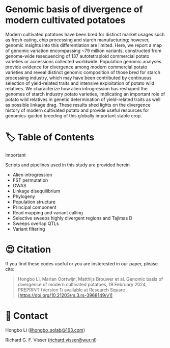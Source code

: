 # Genomic basis of divergence of modern cultivated potatoes

Modern cultivated potatoes have been bred for distinct market usages such as fresh eating, chip processing and starch manufacturing; however, genomic insights into this differentiation are limited. Here, we report a map of genomic variation encompassing ~79 million variants, constructed from genome-wide resequencing of 137 autotetraploid commercial potato varieties or accessions collected worldwide. Population genomic analyses provide evidence for divergence among modern commercial potato varieties and reveal distinct genomic composition of those bred for starch processing industry, which may have been contributed by continuous selection of yield-related traits and intensive exploitation of potato wild relatives. We characterize how alien introgression has reshaped the genomes of starch industry potato varieties, implicating an important role of potato wild relatives in genetic determination of yield-related traits as well as possible linkage drag. These results shed lights on the divergence history of modern cultivated potato and provide useful resources for genomics-guided breeding of this globally important stable crop.

# :label:	Table of Contents

> [!IMPORTANT]
> Scripts and pipelines used in this study are provided herein
- Alien introgression
- FST permutation
- GWAS
- Linkage disequilibrium
- Phylogeny
- Population structure
- Principal component
- Read mapping and variant calling
- Selective sweeps highly divergent regions and Tajimas D
- Sweeps overlap QTLs
- Variant filtering

# :heart_eyes: Citation

If you find these codes useful or you are insterested in our paper, please cite:
>Hongbo Li, Marian Oortwijn, Matthijs Brouwer et al. Genomic basis of divergence of modern cultivated potatoes, 19 February 2024, PREPRINT (Version 1) available at Research Square [https://doi.org/10.21203/rs.3.rs-3968149/v1]

# :email: Contact

Hongbo Li (lihongbo_solab@163.com)

Richard G. F. Visser (richard.visser@wur.nl)
